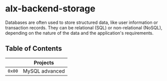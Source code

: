 # alx-backend-storage

Databases are often used to store structured data, like user information or transaction records. They can be relational (SQL) or non-relational (NoSQL), depending on the nature of the data and the application's requirements.

## Table of Contents


|                |Projects               
|----------------|-------------------------------|
|`0x00`   |MySQL advanced|

